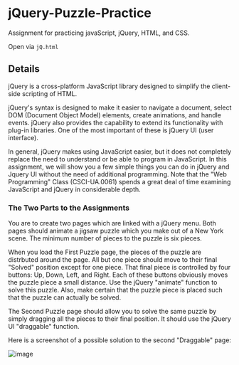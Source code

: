 # jQuery-Puzzle-Practice
Assignment for practicing javaScript, jQuery, HTML, and CSS.

Open via ```jQ.html```

## Details
jQuery is a cross-platform JavaScript library designed to simplify the client-side scripting of HTML.

jQuery's syntax is designed to make it easier to navigate a document, select DOM (Document Object Model) elements, create animations, and handle events. jQuery also provides the capability to extend its functionality with plug-in libraries. One of the most important of these is jQuery UI (user interface).

In general, jQuery makes using JavaScript easier, but it does not completely replace the need to understand or be able to program in JavaScript. In this assignment, we will show you a few simple things you can do in jQuery and Jquery UI without the need of additional programming. Note that the "Web Programming" Class (CSCI-UA.0061) spends a great deal of time examining JavaScript and jQuery in considerable depth.

### The Two Parts to the Assignments
You are to create two pages which are linked with a jQuery menu. Both pages should animate a jigsaw puzzle which you make out of a New York scene. The minimum number of pieces to the puzzle is six pieces.

When you load the First Puzzle page, the pieces of the puzzle are distrbuted around the page. All but one piece should move to their final "Solved" position except for one piece. That final piece is controlled by four buttons: Up, Down, Left, and Right. Each of these buttons obviously moves the puzzle piece a small distance. Use the jQuery "animate" function to solve this puzzle. Also, make certain that the puzzle piece is placed such that the puzzle can actually be solved.

The Second Puzzle page should allow you to solve the same puzzle by simply dragging all the pieces to their final position. It should use the jQuery UI "draggable" function.

Here is a screenshot of a possible solution to the second "Draggable" page:

![image](https://github.com/jnunez0319/jQuery-Puzzle-Practice/assets/98064227/1f3a2ae2-6ee0-447d-b757-8caf03d7ea0b)
